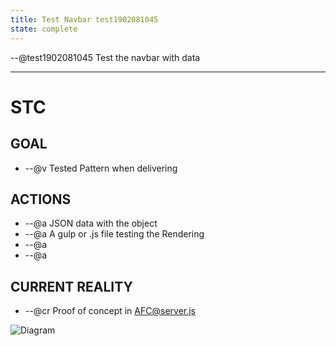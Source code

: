 ```yaml
---
title: Test Navbar test1902081045
state: complete
---
```

--@test1902081045
Test the navbar with data
___
# STC #
## GOAL ##
* --@v Tested Pattern when delivering

## ACTIONS ##
* --@a JSON data with the object 
* --@a A gulp or .js file testing the Rendering
* --@a  
* --@a  


## CURRENT REALITY ##
* --@cr Proof of concept in AFC@server.js

![Diagram](/images/logo.png)

